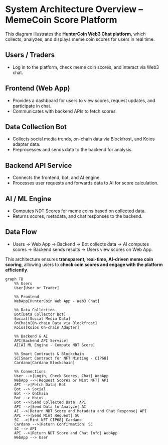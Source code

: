 # System Architecture Overview – MemeCoin Score Platform

This diagram illustrates the **HunterCoin Web3 Chat platform**, which collects, analyzes, and displays meme coin scores for users in real time.

## Users / Traders
- Log in to the platform, check meme coin scores, and interact via Web3 chat.

## Frontend (Web App)
- Provides a dashboard for users to view scores, request updates, and participate in chat.
- Communicates with backend APIs to fetch scores.

## Data Collection Bot
- Collects social media trends, on-chain data via Blockfrost, and Koios adapter data.
- Preprocesses and sends data to the backend for analysis.

## Backend API Service
- Connects the frontend, bot, and AI engine.
- Processes user requests and forwards data to AI for score calculation.

## AI / ML Engine
- Computes NDT Scores for meme coins based on collected data.
- Returns scores, metadata, and chat responses to the backend.

## Data Flow
- Users → Web App → Backend → Bot collects data → AI computes scores → Backend sends results → Users view scores on Web App.

This architecture ensures **transparent, real-time, AI-driven meme coin scoring**, allowing users to **check coin scores and engage with the platform efficiently**.

```mermaid
graph TD
    %% Users
    User[User or Trader]

    %% Frontend
    WebApp[HunterCoin Web App - Web3 Chat]

    %% Data Collection
    Bot[Data Collector Bot]
    Social[Social Media Data]
    OnChain[On-chain Data via Blockfrost]
    Koios[Koios On-chain Adapter]

    %% Backend & AI
    API[Backend API Service]
    AI[AI ML Engine - Compute NDT Score]

    %% Smart Contracts & Blockchain
    SC[Smart Contract for NFT Minting - CIP68]
    Cardano[Cardano Blockchain]

    %% Connections
    User -->|Login, Check Scores, Chat| WebApp
    WebApp -->|Request Scores or Mint NFT| API
    API -->|Fetch Data| Bot
    Bot --> Social
    Bot --> OnChain
    Bot --> Koios
    Bot -->|Send Collected Data| API
    API -->|Send Data to Analyze| AI
    AI -->|Return NDT Score and Metadata and Chat Response| API
    API -->|Send Mint Request| SC
    SC -->|Mint NFT CIP68| Cardano
    Cardano -->|Return Confirmation| SC
    SC --> API
    API -->|Return NDT Score and Chat Info| WebApp
    WebApp --> User


```
